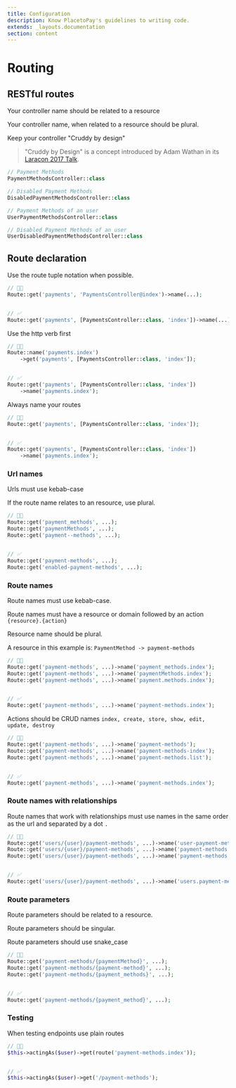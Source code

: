 ```yaml
---
title: Configuration
description: Know PlacetoPay's guidelines to writing code.
extends: _layouts.documentation
section: content
---
```


# Routing

## RESTful routes

Your controller name should be related to a resource

Your controller name, when related to a resource should be plural.

Keep your controller "Cruddy by design"

> "Cruddy by Design" is a concept introduced by Adam Wathan in its [Laracon 2017 Talk](https://www.youtube.com/watch?v=MF0jFKvS4SI&t=14s&ab_channel=AdamWathan).

```php
// Payment Methods
PaymentMethodsController::class 

// Disabled Payment Methods
DisabledPaymentMethodsController::class

// Payment Methods of an user
UserPaymentMethodsController::class

// Disabled Payment Methods of an user
UserDisabledPaymentMethodsController::class
```

## Route declaration

Use the route tuple notation when possible.

```php
// 👎🏻
Route::get('payments', 'PaymentsController@index')->name(...);


// ✅
Route::get('payments', [PaymentsController::class, 'index'])->name(...);
```

Use the http verb first

```php
// 👎🏻
Route::name('payments.index')
    ->get('payments', [PaymentsController::class, 'index']);


// ✅
Route::get('payments', [PaymentsController::class, 'index'])
    ->name('payments.index');
```

Always name your routes

```php
// 👎🏻
Route::get('payments', [PaymentsController::class, 'index']);


// ✅
Route::get('payments', [PaymentsController::class, 'index'])
    ->name('payments.index');
```

### Url names

Urls must use kebab-case

If the route name relates to an resource, use plural.

```php
// 👎🏻
Route::get('payment_methods', ...);
Route::get('paymentMethods', ...);
Route::get('payment--methods', ...);


// ✅
Route::get('payment-methods', ...);
Route::get('enabled-payment-methods', ...);
```

### Route names

Route names must use kebab-case.

Route names must have a resource or domain followed by an action `{resource}.{action}` 

Resource name should be plural.

A resource in this example is:  `PaymentMethod -> payment-methods`

```php
// 👎🏻
Route::get('payment-methods', ...)->name('payment_methods.index');
Route::get('payment-methods', ...)->name('paymentMethods.index');
Route::get('payment-methods', ...)->name('payment.methods.index');


// ✅
Route::get('payment-methods', ...)->name('payment-methods.index');
```

Actions should be CRUD names `index, create, store, show, edit, update, destroy`

```php
// 👎🏻
Route::get('payment-methods', ...)->name('payment-methods');
Route::get('payment-methods', ...)->name('payment-methods-index');
Route::get('payment-methods', ...)->name('payment-methods.list');


// ✅
Route::get('payment-methods', ...)->name('payment-methods.index');
```

### Route names with relationships

Route names that work with relationships must use names in the same order as the url and separated by a dot `.`

```php
// 👎🏻
Route::get('users/{user}/payment-methods', ...)->name('user-payment-methods.index');
Route::get('users/{user}/payment-methods', ...)->name('payment-methods.user.index');
Route::get('users/{user}/payment-methods', ...)->name('payment-methods.index.user');


// ✅
Route::get('users/{user}/payment-methods', ...)->name('users.payment-methods.index');
```

### Route parameters

Route parameters should be related to a resource.

Route parameters should be singular.

Route parameters should use snake_case

```php
// 👎🏻
Route::get('payment-methods/{paymentMethod}', ...);
Route::get('payment-methods/{payment-method}', ...);
Route::get('payment-methods/{payment_methods}', ...);


// ✅
Route::get('payment-methods/{payment_method}', ...);
```

### Testing

When testing endpoints use plain routes

```php
// 👎🏻
$this->actingAs($user)->get(route('payment-methods.index'));


// ✅
$this->actingAs($user)->get('/payment-methods');
```
